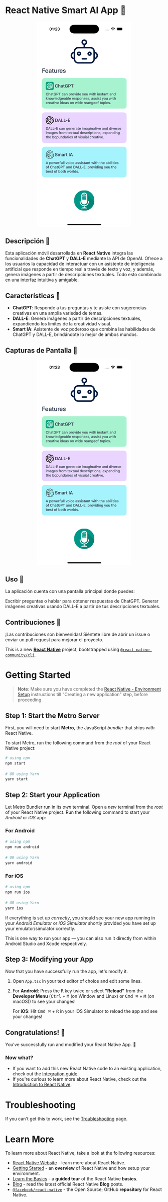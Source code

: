 # React Native Smart AI App 🤖

<p align="center">
  <img src="./assets/images/screenshot.png" alt="App Screenshot" width="300">
</p>

## Descripción 📱

Esta aplicación móvil desarrollada en **React Native** integra las funcionalidades de **ChatGPT** y **DALL-E** mediante la API de OpenAI. Ofrece a los usuarios la capacidad de interactuar con un asistente de inteligencia artificial que responde en tiempo real a través de texto y voz, y además, genera imágenes a partir de descripciones textuales. Todo esto combinado en una interfaz intuitiva y amigable.

## Características 🌟

- **ChatGPT**: Responde a tus preguntas y te asiste con sugerencias creativas en una amplia variedad de temas.
- **DALL-E**: Genera imágenes a partir de descripciones textuales, expandiendo los límites de la creatividad visual.
- **Smart IA**: Asistente de voz poderoso que combina las habilidades de ChatGPT y DALL-E, brindándote lo mejor de ambos mundos.

## Capturas de Pantalla 📸

<p align="center">
  <img src="./assets/images/screenshot.png" alt="App Screenshot" width="300">
</p>

## Uso 🔧
La aplicación cuenta con una pantalla principal donde puedes:

Escribir preguntas o hablar para obtener respuestas de ChatGPT.
Generar imágenes creativas usando DALL-E a partir de tus descripciones textuales.

## Contribuciones 🤝
¡Las contribuciones son bienvenidas! Siéntete libre de abrir un issue o enviar un pull request para mejorar el proyecto.

This is a new [**React Native**](https://reactnative.dev) project, bootstrapped using [`@react-native-community/cli`](https://github.com/react-native-community/cli).

# Getting Started

>**Note**: Make sure you have completed the [React Native - Environment Setup](https://reactnative.dev/docs/environment-setup) instructions till "Creating a new application" step, before proceeding.

## Step 1: Start the Metro Server

First, you will need to start **Metro**, the JavaScript _bundler_ that ships _with_ React Native.

To start Metro, run the following command from the _root_ of your React Native project:

```bash
# using npm
npm start

# OR using Yarn
yarn start
```

## Step 2: Start your Application

Let Metro Bundler run in its _own_ terminal. Open a _new_ terminal from the _root_ of your React Native project. Run the following command to start your _Android_ or _iOS_ app:

### For Android

```bash
# using npm
npm run android

# OR using Yarn
yarn android
```

### For iOS

```bash
# using npm
npm run ios

# OR using Yarn
yarn ios
```

If everything is set up _correctly_, you should see your new app running in your _Android Emulator_ or _iOS Simulator_ shortly provided you have set up your emulator/simulator correctly.

This is one way to run your app — you can also run it directly from within Android Studio and Xcode respectively.

## Step 3: Modifying your App

Now that you have successfully run the app, let's modify it.

1. Open `App.tsx` in your text editor of choice and edit some lines.
2. For **Android**: Press the <kbd>R</kbd> key twice or select **"Reload"** from the **Developer Menu** (<kbd>Ctrl</kbd> + <kbd>M</kbd> (on Window and Linux) or <kbd>Cmd ⌘</kbd> + <kbd>M</kbd> (on macOS)) to see your changes!

   For **iOS**: Hit <kbd>Cmd ⌘</kbd> + <kbd>R</kbd> in your iOS Simulator to reload the app and see your changes!

## Congratulations! :tada:

You've successfully run and modified your React Native App. :partying_face:

### Now what?

- If you want to add this new React Native code to an existing application, check out the [Integration guide](https://reactnative.dev/docs/integration-with-existing-apps).
- If you're curious to learn more about React Native, check out the [Introduction to React Native](https://reactnative.dev/docs/getting-started).

# Troubleshooting

If you can't get this to work, see the [Troubleshooting](https://reactnative.dev/docs/troubleshooting) page.

# Learn More

To learn more about React Native, take a look at the following resources:

- [React Native Website](https://reactnative.dev) - learn more about React Native.
- [Getting Started](https://reactnative.dev/docs/environment-setup) - an **overview** of React Native and how setup your environment.
- [Learn the Basics](https://reactnative.dev/docs/getting-started) - a **guided tour** of the React Native **basics**.
- [Blog](https://reactnative.dev/blog) - read the latest official React Native **Blog** posts.
- [`@facebook/react-native`](https://github.com/facebook/react-native) - the Open Source; GitHub **repository** for React Native.
